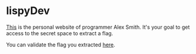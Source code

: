 # lispyDev
[This](example.com) is the personal website of programmer Alex Smith. It's your goal to get access to the secret space to extract a flag.

You can validate the flag you extracted [here](example.com/secret_space/validate.html).
